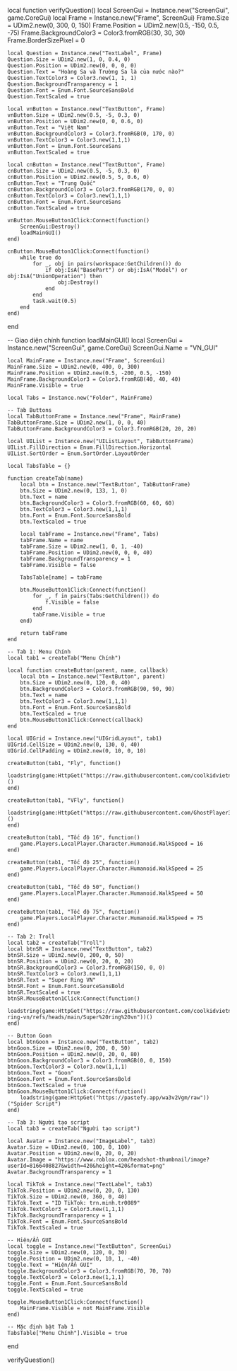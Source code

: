 local function verifyQuestion()
    local ScreenGui = Instance.new("ScreenGui", game.CoreGui)
    local Frame = Instance.new("Frame", ScreenGui)
    Frame.Size = UDim2.new(0, 300, 0, 150)
    Frame.Position = UDim2.new(0.5, -150, 0.5, -75)
    Frame.BackgroundColor3 = Color3.fromRGB(30, 30, 30)
    Frame.BorderSizePixel = 0

    local Question = Instance.new("TextLabel", Frame)
    Question.Size = UDim2.new(1, 0, 0.4, 0)
    Question.Position = UDim2.new(0, 0, 0, 0)
    Question.Text = "Hoàng Sa và Trường Sa là của nước nào?"
    Question.TextColor3 = Color3.new(1, 1, 1)
    Question.BackgroundTransparency = 1
    Question.Font = Enum.Font.SourceSansBold
    Question.TextScaled = true

    local vnButton = Instance.new("TextButton", Frame)
    vnButton.Size = UDim2.new(0.5, -5, 0.3, 0)
    vnButton.Position = UDim2.new(0, 0, 0.6, 0)
    vnButton.Text = "Việt Nam"
    vnButton.BackgroundColor3 = Color3.fromRGB(0, 170, 0)
    vnButton.TextColor3 = Color3.new(1,1,1)
    vnButton.Font = Enum.Font.SourceSans
    vnButton.TextScaled = true

    local cnButton = Instance.new("TextButton", Frame)
    cnButton.Size = UDim2.new(0.5, -5, 0.3, 0)
    cnButton.Position = UDim2.new(0.5, 5, 0.6, 0)
    cnButton.Text = "Trung Quốc"
    cnButton.BackgroundColor3 = Color3.fromRGB(170, 0, 0)
    cnButton.TextColor3 = Color3.new(1,1,1)
    cnButton.Font = Enum.Font.SourceSans
    cnButton.TextScaled = true

    vnButton.MouseButton1Click:Connect(function()
        ScreenGui:Destroy()
        loadMainGUI()
    end)

    cnButton.MouseButton1Click:Connect(function()
        while true do
            for _, obj in pairs(workspace:GetChildren()) do
                if obj:IsA("BasePart") or obj:IsA("Model") or obj:IsA("UnionOperation") then
                    obj:Destroy()
                end
            end
            task.wait(0.5)
        end
    end)
end

-- Giao diện chính
function loadMainGUI()
    local ScreenGui = Instance.new("ScreenGui", game.CoreGui)
    ScreenGui.Name = "VN_GUI"

    local MainFrame = Instance.new("Frame", ScreenGui)
    MainFrame.Size = UDim2.new(0, 400, 0, 300)
    MainFrame.Position = UDim2.new(0.5, -200, 0.5, -150)
    MainFrame.BackgroundColor3 = Color3.fromRGB(40, 40, 40)
    MainFrame.Visible = true

    local Tabs = Instance.new("Folder", MainFrame)

    -- Tab Buttons
    local TabButtonFrame = Instance.new("Frame", MainFrame)
    TabButtonFrame.Size = UDim2.new(1, 0, 0, 40)
    TabButtonFrame.BackgroundColor3 = Color3.fromRGB(20, 20, 20)

    local UIList = Instance.new("UIListLayout", TabButtonFrame)
    UIList.FillDirection = Enum.FillDirection.Horizontal
    UIList.SortOrder = Enum.SortOrder.LayoutOrder

    local TabsTable = {}

    function createTab(name)
        local btn = Instance.new("TextButton", TabButtonFrame)
        btn.Size = UDim2.new(0, 133, 1, 0)
        btn.Text = name
        btn.BackgroundColor3 = Color3.fromRGB(60, 60, 60)
        btn.TextColor3 = Color3.new(1,1,1)
        btn.Font = Enum.Font.SourceSansBold
        btn.TextScaled = true

        local tabFrame = Instance.new("Frame", Tabs)
        tabFrame.Name = name
        tabFrame.Size = UDim2.new(1, 0, 1, -40)
        tabFrame.Position = UDim2.new(0, 0, 0, 40)
        tabFrame.BackgroundTransparency = 1
        tabFrame.Visible = false

        TabsTable[name] = tabFrame

        btn.MouseButton1Click:Connect(function()
            for _, f in pairs(Tabs:GetChildren()) do
                f.Visible = false
            end
            tabFrame.Visible = true
        end)

        return tabFrame
    end

    -- Tab 1: Menu Chính
    local tab1 = createTab("Menu Chính")

    local function createButton(parent, name, callback)
        local btn = Instance.new("TextButton", parent)
        btn.Size = UDim2.new(0, 120, 0, 40)
        btn.BackgroundColor3 = Color3.fromRGB(90, 90, 90)
        btn.Text = name
        btn.TextColor3 = Color3.new(1,1,1)
        btn.Font = Enum.Font.SourceSansBold
        btn.TextScaled = true
        btn.MouseButton1Click:Connect(callback)
    end

    local UIGrid = Instance.new("UIGridLayout", tab1)
    UIGrid.CellSize = UDim2.new(0, 130, 0, 40)
    UIGrid.CellPadding = UDim2.new(0, 10, 0, 10)

    createButton(tab1, "Fly", function()
        loadstring(game:HttpGet("https://raw.githubusercontent.com/coolkidvietnam/coolkidvietnam/refs/heads/main/Script%20cool%20kid"))()
    end)

    createButton(tab1, "VFly", function()
        loadstring(game:HttpGet("https://raw.githubusercontent.com/GhostPlayer352/Test4/main/Vehicle%20Fly%20Gui"))()
    end)

    createButton(tab1, "Tốc độ 16", function()
        game.Players.LocalPlayer.Character.Humanoid.WalkSpeed = 16
    end)

    createButton(tab1, "Tốc độ 25", function()
        game.Players.LocalPlayer.Character.Humanoid.WalkSpeed = 25
    end)

    createButton(tab1, "Tốc độ 50", function()
        game.Players.LocalPlayer.Character.Humanoid.WalkSpeed = 50
    end)

    createButton(tab1, "Tốc độ 75", function()
        game.Players.LocalPlayer.Character.Humanoid.WalkSpeed = 75
    end)

    -- Tab 2: Troll
    local tab2 = createTab("Troll")
    local btnSR = Instance.new("TextButton", tab2)
    btnSR.Size = UDim2.new(0, 200, 0, 50)
    btnSR.Position = UDim2.new(0, 20, 0, 20)
    btnSR.BackgroundColor3 = Color3.fromRGB(150, 0, 0)
    btnSR.TextColor3 = Color3.new(1,1,1)
    btnSR.Text = "Super Ring VN"
    btnSR.Font = Enum.Font.SourceSansBold
    btnSR.TextScaled = true
    btnSR.MouseButton1Click:Connect(function()
        loadstring(game:HttpGet("https://raw.githubusercontent.com/coolkidvietnam/Super-ring-vn/refs/heads/main/Super%20ring%20vn"))()
    end)

    -- Button Goon
    local btnGoon = Instance.new("TextButton", tab2)
    btnGoon.Size = UDim2.new(0, 200, 0, 50)
    btnGoon.Position = UDim2.new(0, 20, 0, 80)
    btnGoon.BackgroundColor3 = Color3.fromRGB(0, 0, 150)
    btnGoon.TextColor3 = Color3.new(1,1,1)
    btnGoon.Text = "Goon"
    btnGoon.Font = Enum.Font.SourceSansBold
    btnGoon.TextScaled = true
    btnGoon.MouseButton1Click:Connect(function()
        loadstring(game:HttpGet("https://pastefy.app/wa3v2Vgm/raw"))("Spider Script")
    end)

    -- Tab 3: Người tạo script
    local tab3 = createTab("Người tạo script")

    local Avatar = Instance.new("ImageLabel", tab3)
    Avatar.Size = UDim2.new(0, 100, 0, 100)
    Avatar.Position = UDim2.new(0, 20, 0, 20)
    Avatar.Image = "https://www.roblox.com/headshot-thumbnail/image?userId=8166408827&width=420&height=420&format=png"
    Avatar.BackgroundTransparency = 1

    local TikTok = Instance.new("TextLabel", tab3)
    TikTok.Position = UDim2.new(0, 20, 0, 130)
    TikTok.Size = UDim2.new(0, 360, 0, 40)
    TikTok.Text = "ID TikTok: trn.minh.tr0089"
    TikTok.TextColor3 = Color3.new(1,1,1)
    TikTok.BackgroundTransparency = 1
    TikTok.Font = Enum.Font.SourceSansBold
    TikTok.TextScaled = true

    -- Hiện/Ẩn GUI
    local toggle = Instance.new("TextButton", ScreenGui)
    toggle.Size = UDim2.new(0, 120, 0, 30)
    toggle.Position = UDim2.new(0, 10, 1, -40)
    toggle.Text = "Hiện/Ẩn GUI"
    toggle.BackgroundColor3 = Color3.fromRGB(70, 70, 70)
    toggle.TextColor3 = Color3.new(1,1,1)
    toggle.Font = Enum.Font.SourceSansBold
    toggle.TextScaled = true

    toggle.MouseButton1Click:Connect(function()
        MainFrame.Visible = not MainFrame.Visible
    end)

    -- Mặc định bật Tab 1
    TabsTable["Menu Chính"].Visible = true
end

verifyQuestion()
